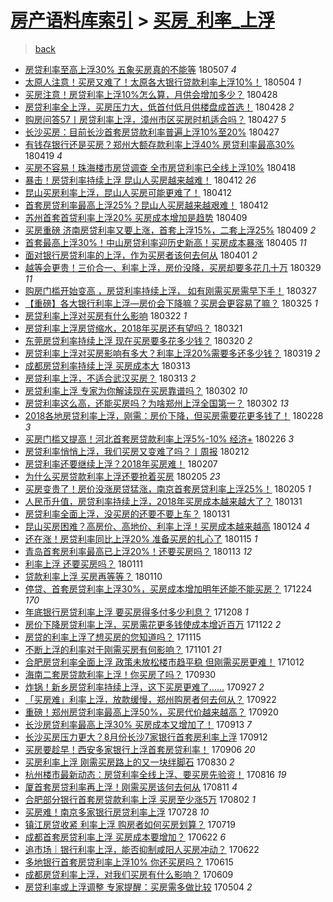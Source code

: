 [房产语料库索引](../../README.md)  > [买房_利率_上浮](买房_利率_上浮.md)
====
> [back](../README.md)

- [房贷利率至高上浮30% 五象买房真的不能等](http://jkwz.applinzi.com/ittc/7100425317145641991.html#%E6%88%BF%E8%B4%B7%E5%88%A9%E7%8E%87%E8%87%B3%E9%AB%98%E4%B8%8A%E6%B5%AE30%25+%E4%BA%94%E8%B1%A1%E4%B9%B0%E6%88%BF%E7%9C%9F%E7%9A%84%E4%B8%8D%E8%83%BD%E7%AD%89) 180507 *4* 
- [太原人注意！买房又难了！太原各大银行贷款利率上浮10%！](http://jkwz.applinzi.com/ittc/7099273489527866379.html#%E5%A4%AA%E5%8E%9F%E4%BA%BA%E6%B3%A8%E6%84%8F%EF%BC%81%E4%B9%B0%E6%88%BF%E5%8F%88%E9%9A%BE%E4%BA%86%EF%BC%81%E5%A4%AA%E5%8E%9F%E5%90%84%E5%A4%A7%E9%93%B6%E8%A1%8C%E8%B4%B7%E6%AC%BE%E5%88%A9%E7%8E%87%E4%B8%8A%E6%B5%AE10%25%EF%BC%81) 180504 *1* 
- [买房注意！房贷利率上浮10%怎么算，月供会增加多少？](http://jkwz.applinzi.com/ittc/7097160101737792518.html#%E4%B9%B0%E6%88%BF%E6%B3%A8%E6%84%8F%EF%BC%81%E6%88%BF%E8%B4%B7%E5%88%A9%E7%8E%87%E4%B8%8A%E6%B5%AE10%25%E6%80%8E%E4%B9%88%E7%AE%97%EF%BC%8C%E6%9C%88%E4%BE%9B%E4%BC%9A%E5%A2%9E%E5%8A%A0%E5%A4%9A%E5%B0%91%EF%BC%9F) 180428  
- [房贷利率全上浮，买房压力大，低首付低月供楼盘成首选！](http://jkwz.applinzi.com/ittc/7096824540275672081.html#%E6%88%BF%E8%B4%B7%E5%88%A9%E7%8E%87%E5%85%A8%E4%B8%8A%E6%B5%AE%EF%BC%8C%E4%B9%B0%E6%88%BF%E5%8E%8B%E5%8A%9B%E5%A4%A7%EF%BC%8C%E4%BD%8E%E9%A6%96%E4%BB%98%E4%BD%8E%E6%9C%88%E4%BE%9B%E6%A5%BC%E7%9B%98%E6%88%90%E9%A6%96%E9%80%89%EF%BC%81) 180428 *2* 
- [购房问答57丨房贷利率上浮，漳州市区买房时机适合吗？](http://jkwz.applinzi.com/ittc/7096753448030831632.html#%E8%B4%AD%E6%88%BF%E9%97%AE%E7%AD%9457%E4%B8%A8%E6%88%BF%E8%B4%B7%E5%88%A9%E7%8E%87%E4%B8%8A%E6%B5%AE%EF%BC%8C%E6%BC%B3%E5%B7%9E%E5%B8%82%E5%8C%BA%E4%B9%B0%E6%88%BF%E6%97%B6%E6%9C%BA%E9%80%82%E5%90%88%E5%90%97%EF%BC%9F) 180427 *5* 
- [长沙买房：目前长沙首套房贷款利率普遍上浮10%至20%](http://jkwz.applinzi.com/ittc/7096710343038600208.html#%E9%95%BF%E6%B2%99%E4%B9%B0%E6%88%BF%EF%BC%9A%E7%9B%AE%E5%89%8D%E9%95%BF%E6%B2%99%E9%A6%96%E5%A5%97%E6%88%BF%E8%B4%B7%E6%AC%BE%E5%88%A9%E7%8E%87%E6%99%AE%E9%81%8D%E4%B8%8A%E6%B5%AE10%25%E8%87%B320%25) 180427  
- [有钱存银行还是买房？郑州大额存款利率上浮40% 房贷利率最高30%](http://jkwz.applinzi.com/ittc/7093725563447673866.html#%E6%9C%89%E9%92%B1%E5%AD%98%E9%93%B6%E8%A1%8C%E8%BF%98%E6%98%AF%E4%B9%B0%E6%88%BF%EF%BC%9F%E9%83%91%E5%B7%9E%E5%A4%A7%E9%A2%9D%E5%AD%98%E6%AC%BE%E5%88%A9%E7%8E%87%E4%B8%8A%E6%B5%AE40%25+%E6%88%BF%E8%B4%B7%E5%88%A9%E7%8E%87%E6%9C%80%E9%AB%9830%25) 180419 *4* 
- [买房不容易！珠海楼市房贷调查 全市房贷利率已全线上浮10%](http://jkwz.applinzi.com/ittc/7093244327398736903.html#%E4%B9%B0%E6%88%BF%E4%B8%8D%E5%AE%B9%E6%98%93%EF%BC%81%E7%8F%A0%E6%B5%B7%E6%A5%BC%E5%B8%82%E6%88%BF%E8%B4%B7%E8%B0%83%E6%9F%A5+%E5%85%A8%E5%B8%82%E6%88%BF%E8%B4%B7%E5%88%A9%E7%8E%87%E5%B7%B2%E5%85%A8%E7%BA%BF%E4%B8%8A%E6%B5%AE10%25) 180418  
- [暴击！房贷利率持续上浮 昆山人买房越来越难！](http://jkwz.applinzi.com/ittc/7090767399970407435.html#%E6%9A%B4%E5%87%BB%EF%BC%81%E6%88%BF%E8%B4%B7%E5%88%A9%E7%8E%87%E6%8C%81%E7%BB%AD%E4%B8%8A%E6%B5%AE+%E6%98%86%E5%B1%B1%E4%BA%BA%E4%B9%B0%E6%88%BF%E8%B6%8A%E6%9D%A5%E8%B6%8A%E9%9A%BE%EF%BC%81) 180412 *26* 
- [昆山买房利率上浮，昆山人买房可能更难了！](http://jkwz.applinzi.com/ittc/7091046225782768656.html#%E6%98%86%E5%B1%B1%E4%B9%B0%E6%88%BF%E5%88%A9%E7%8E%87%E4%B8%8A%E6%B5%AE%EF%BC%8C%E6%98%86%E5%B1%B1%E4%BA%BA%E4%B9%B0%E6%88%BF%E5%8F%AF%E8%83%BD%E6%9B%B4%E9%9A%BE%E4%BA%86%EF%BC%81) 180412  
- [首套房贷利率最高上浮25%？昆山人买房越来越艰难！](http://jkwz.applinzi.com/ittc/7090764295065568263.html#%E9%A6%96%E5%A5%97%E6%88%BF%E8%B4%B7%E5%88%A9%E7%8E%87%E6%9C%80%E9%AB%98%E4%B8%8A%E6%B5%AE25%25%EF%BC%9F%E6%98%86%E5%B1%B1%E4%BA%BA%E4%B9%B0%E6%88%BF%E8%B6%8A%E6%9D%A5%E8%B6%8A%E8%89%B0%E9%9A%BE%EF%BC%81) 180412  
- [苏州首套首贷利率上浮20% 买房成本增加是趋势](http://jkwz.applinzi.com/ittc/7089998644868809734.html#%E8%8B%8F%E5%B7%9E%E9%A6%96%E5%A5%97%E9%A6%96%E8%B4%B7%E5%88%A9%E7%8E%87%E4%B8%8A%E6%B5%AE20%25+%E4%B9%B0%E6%88%BF%E6%88%90%E6%9C%AC%E5%A2%9E%E5%8A%A0%E6%98%AF%E8%B6%8B%E5%8A%BF) 180409  
- [买房重磅 济南房贷利率又要上涨，首套上浮15%，二套上浮25%](http://jkwz.applinzi.com/ittc/7089994115184067591.html#%E4%B9%B0%E6%88%BF%E9%87%8D%E7%A3%85+%E6%B5%8E%E5%8D%97%E6%88%BF%E8%B4%B7%E5%88%A9%E7%8E%87%E5%8F%88%E8%A6%81%E4%B8%8A%E6%B6%A8%EF%BC%8C%E9%A6%96%E5%A5%97%E4%B8%8A%E6%B5%AE15%25%EF%BC%8C%E4%BA%8C%E5%A5%97%E4%B8%8A%E6%B5%AE25%25) 180409 *2* 
- [首套最高上浮30%！中山房贷利率迎历史新高！买房成本暴涨](http://jkwz.applinzi.com/ittc/7088176092177499143.html#%E9%A6%96%E5%A5%97%E6%9C%80%E9%AB%98%E4%B8%8A%E6%B5%AE30%25%EF%BC%81%E4%B8%AD%E5%B1%B1%E6%88%BF%E8%B4%B7%E5%88%A9%E7%8E%87%E8%BF%8E%E5%8E%86%E5%8F%B2%E6%96%B0%E9%AB%98%EF%BC%81%E4%B9%B0%E6%88%BF%E6%88%90%E6%9C%AC%E6%9A%B4%E6%B6%A8) 180405 *11* 
- [面对银行房贷利率的上浮，作为买房者该何去何从](http://jkwz.applinzi.com/ittc/7086772400706552843.html#%E9%9D%A2%E5%AF%B9%E9%93%B6%E8%A1%8C%E6%88%BF%E8%B4%B7%E5%88%A9%E7%8E%87%E7%9A%84%E4%B8%8A%E6%B5%AE%EF%BC%8C%E4%BD%9C%E4%B8%BA%E4%B9%B0%E6%88%BF%E8%80%85%E8%AF%A5%E4%BD%95%E5%8E%BB%E4%BD%95%E4%BB%8E) 180401 *2* 
- [越等会更贵！三价合一、利率上浮，房价没降，买房却要多花几十万](http://jkwz.applinzi.com/ittc/7085839233124402187.html#%E8%B6%8A%E7%AD%89%E4%BC%9A%E6%9B%B4%E8%B4%B5%EF%BC%81%E4%B8%89%E4%BB%B7%E5%90%88%E4%B8%80%E3%80%81%E5%88%A9%E7%8E%87%E4%B8%8A%E6%B5%AE%EF%BC%8C%E6%88%BF%E4%BB%B7%E6%B2%A1%E9%99%8D%EF%BC%8C%E4%B9%B0%E6%88%BF%E5%8D%B4%E8%A6%81%E5%A4%9A%E8%8A%B1%E5%87%A0%E5%8D%81%E4%B8%87) 180329 *11* 
- [购房门槛开始变高 ，房贷利率持续上浮， 如有刚需买房需早下手！](http://jkwz.applinzi.com/ittc/7083717704437728272.html#%E8%B4%AD%E6%88%BF%E9%97%A8%E6%A7%9B%E5%BC%80%E5%A7%8B%E5%8F%98%E9%AB%98+%EF%BC%8C%E6%88%BF%E8%B4%B7%E5%88%A9%E7%8E%87%E6%8C%81%E7%BB%AD%E4%B8%8A%E6%B5%AE%EF%BC%8C+%E5%A6%82%E6%9C%89%E5%88%9A%E9%9C%80%E4%B9%B0%E6%88%BF%E9%9C%80%E6%97%A9%E4%B8%8B%E6%89%8B%EF%BC%81) 180327  
- [【重磅】各大银行利率上浮—房价会下降嘛？买房会更容易了嘛？](http://jkwz.applinzi.com/ittc/7084477933806945290.html#%E3%80%90%E9%87%8D%E7%A3%85%E3%80%91%E5%90%84%E5%A4%A7%E9%93%B6%E8%A1%8C%E5%88%A9%E7%8E%87%E4%B8%8A%E6%B5%AE%E2%80%94%E6%88%BF%E4%BB%B7%E4%BC%9A%E4%B8%8B%E9%99%8D%E5%98%9B%EF%BC%9F%E4%B9%B0%E6%88%BF%E4%BC%9A%E6%9B%B4%E5%AE%B9%E6%98%93%E4%BA%86%E5%98%9B%EF%BC%9F) 180325 *1* 
- [房贷利率上浮对买房有什么影响](http://jkwz.applinzi.com/ittc/7083267667496797194.html#%E6%88%BF%E8%B4%B7%E5%88%A9%E7%8E%87%E4%B8%8A%E6%B5%AE%E5%AF%B9%E4%B9%B0%E6%88%BF%E6%9C%89%E4%BB%80%E4%B9%88%E5%BD%B1%E5%93%8D) 180322 *1* 
- [房贷利率上浮房贷缩水，2018年买房还有望吗？](http://jkwz.applinzi.com/ittc/7082907752261485584.html#%E6%88%BF%E8%B4%B7%E5%88%A9%E7%8E%87%E4%B8%8A%E6%B5%AE%E6%88%BF%E8%B4%B7%E7%BC%A9%E6%B0%B4%EF%BC%8C2018%E5%B9%B4%E4%B9%B0%E6%88%BF%E8%BF%98%E6%9C%89%E6%9C%9B%E5%90%97%EF%BC%9F) 180321  
- [东莞房贷利率持续上浮 现在买房要多花多少钱？](http://jkwz.applinzi.com/ittc/7082485534985552913.html#%E4%B8%9C%E8%8E%9E%E6%88%BF%E8%B4%B7%E5%88%A9%E7%8E%87%E6%8C%81%E7%BB%AD%E4%B8%8A%E6%B5%AE+%E7%8E%B0%E5%9C%A8%E4%B9%B0%E6%88%BF%E8%A6%81%E5%A4%9A%E8%8A%B1%E5%A4%9A%E5%B0%91%E9%92%B1%EF%BC%9F) 180320 *2* 
- [房贷利率上浮对买房影响有多大？利率上浮20%需要多还多少钱？](http://jkwz.applinzi.com/ittc/7082169940457292816.html#%E6%88%BF%E8%B4%B7%E5%88%A9%E7%8E%87%E4%B8%8A%E6%B5%AE%E5%AF%B9%E4%B9%B0%E6%88%BF%E5%BD%B1%E5%93%8D%E6%9C%89%E5%A4%9A%E5%A4%A7%EF%BC%9F%E5%88%A9%E7%8E%87%E4%B8%8A%E6%B5%AE20%25%E9%9C%80%E8%A6%81%E5%A4%9A%E8%BF%98%E5%A4%9A%E5%B0%91%E9%92%B1%EF%BC%9F) 180319 *2* 
- [成都房贷利率持续上浮 买房成本大](http://jkwz.applinzi.com/ittc/7079910167829545990.html#%E6%88%90%E9%83%BD%E6%88%BF%E8%B4%B7%E5%88%A9%E7%8E%87%E6%8C%81%E7%BB%AD%E4%B8%8A%E6%B5%AE+%E4%B9%B0%E6%88%BF%E6%88%90%E6%9C%AC%E5%A4%A7) 180313  
- [房贷利率上浮，不适合武汉买房？](http://jkwz.applinzi.com/ittc/7079877737869476880.html#%E6%88%BF%E8%B4%B7%E5%88%A9%E7%8E%87%E4%B8%8A%E6%B5%AE%EF%BC%8C%E4%B8%8D%E9%80%82%E5%90%88%E6%AD%A6%E6%B1%89%E4%B9%B0%E6%88%BF%EF%BC%9F) 180313 *2* 
- [房贷利率上浮 专家为你解读现在买房靠谱吗？](http://jkwz.applinzi.com/ittc/7075924674632745994.html#%E6%88%BF%E8%B4%B7%E5%88%A9%E7%8E%87%E4%B8%8A%E6%B5%AE+%E4%B8%93%E5%AE%B6%E4%B8%BA%E4%BD%A0%E8%A7%A3%E8%AF%BB%E7%8E%B0%E5%9C%A8%E4%B9%B0%E6%88%BF%E9%9D%A0%E8%B0%B1%E5%90%97%EF%BC%9F) 180302 *10* 
- [房贷利率这么高，还能买房吗？为啥郑州上浮全国第一？](http://jkwz.applinzi.com/ittc/7075876208225305617.html#%E6%88%BF%E8%B4%B7%E5%88%A9%E7%8E%87%E8%BF%99%E4%B9%88%E9%AB%98%EF%BC%8C%E8%BF%98%E8%83%BD%E4%B9%B0%E6%88%BF%E5%90%97%EF%BC%9F%E4%B8%BA%E5%95%A5%E9%83%91%E5%B7%9E%E4%B8%8A%E6%B5%AE%E5%85%A8%E5%9B%BD%E7%AC%AC%E4%B8%80%EF%BC%9F) 180302 *13* 
- [2018各地房贷利率上浮，刚需：房价下降，但买房需要花更多钱了！](http://jkwz.applinzi.com/ittc/7075097284037837840.html#2018%E5%90%84%E5%9C%B0%E6%88%BF%E8%B4%B7%E5%88%A9%E7%8E%87%E4%B8%8A%E6%B5%AE%EF%BC%8C%E5%88%9A%E9%9C%80%EF%BC%9A%E6%88%BF%E4%BB%B7%E4%B8%8B%E9%99%8D%EF%BC%8C%E4%BD%86%E4%B9%B0%E6%88%BF%E9%9C%80%E8%A6%81%E8%8A%B1%E6%9B%B4%E5%A4%9A%E9%92%B1%E4%BA%86%EF%BC%81) 180228 *3* 
- [买房门槛又提高！河北首套房贷款利率上浮5%-10% 经济+](http://jkwz.applinzi.com/ittc/7074342350329742342.html#%E4%B9%B0%E6%88%BF%E9%97%A8%E6%A7%9B%E5%8F%88%E6%8F%90%E9%AB%98%EF%BC%81%E6%B2%B3%E5%8C%97%E9%A6%96%E5%A5%97%E6%88%BF%E8%B4%B7%E6%AC%BE%E5%88%A9%E7%8E%87%E4%B8%8A%E6%B5%AE5%25-10%25+%E7%BB%8F%E6%B5%8E%2B) 180226 *3* 
- [房贷利率悄悄上浮，我们买房又变难了吗？丨周报](http://jkwz.applinzi.com/ittc/7069176860691137547.html#%E6%88%BF%E8%B4%B7%E5%88%A9%E7%8E%87%E6%82%84%E6%82%84%E4%B8%8A%E6%B5%AE%EF%BC%8C%E6%88%91%E4%BB%AC%E4%B9%B0%E6%88%BF%E5%8F%88%E5%8F%98%E9%9A%BE%E4%BA%86%E5%90%97%EF%BC%9F%E4%B8%A8%E5%91%A8%E6%8A%A5) 180212  
- [房贷利率还要继续上浮？2018年买房难！](http://jkwz.applinzi.com/ittc/7067286396274738183.html#%E6%88%BF%E8%B4%B7%E5%88%A9%E7%8E%87%E8%BF%98%E8%A6%81%E7%BB%A7%E7%BB%AD%E4%B8%8A%E6%B5%AE%EF%BC%9F2018%E5%B9%B4%E4%B9%B0%E6%88%BF%E9%9A%BE%EF%BC%81) 180207  
- [为什么买房贷款利率上浮还要抢着买房](http://jkwz.applinzi.com/ittc/7066657875777029126.html#%E4%B8%BA%E4%BB%80%E4%B9%88%E4%B9%B0%E6%88%BF%E8%B4%B7%E6%AC%BE%E5%88%A9%E7%8E%87%E4%B8%8A%E6%B5%AE%E8%BF%98%E8%A6%81%E6%8A%A2%E7%9D%80%E4%B9%B0%E6%88%BF) 180205 *23* 
- [买房变贵了！房价没涨房贷猛涨，南京首套房贷利率上浮25%！](http://jkwz.applinzi.com/ittc/7066654709115257873.html#%E4%B9%B0%E6%88%BF%E5%8F%98%E8%B4%B5%E4%BA%86%EF%BC%81%E6%88%BF%E4%BB%B7%E6%B2%A1%E6%B6%A8%E6%88%BF%E8%B4%B7%E7%8C%9B%E6%B6%A8%EF%BC%8C%E5%8D%97%E4%BA%AC%E9%A6%96%E5%A5%97%E6%88%BF%E8%B4%B7%E5%88%A9%E7%8E%87%E4%B8%8A%E6%B5%AE25%25%EF%BC%81) 180205 *1* 
- [人民币升值，房贷利率持续上浮，2018年买房成本越来越大了？](http://jkwz.applinzi.com/ittc/7064881194968024081.html#%E4%BA%BA%E6%B0%91%E5%B8%81%E5%8D%87%E5%80%BC%EF%BC%8C%E6%88%BF%E8%B4%B7%E5%88%A9%E7%8E%87%E6%8C%81%E7%BB%AD%E4%B8%8A%E6%B5%AE%EF%BC%8C2018%E5%B9%B4%E4%B9%B0%E6%88%BF%E6%88%90%E6%9C%AC%E8%B6%8A%E6%9D%A5%E8%B6%8A%E5%A4%A7%E4%BA%86%EF%BC%9F) 180131  
- [房贷利率全面上浮，没买房的还要不要上车？](http://jkwz.applinzi.com/ittc/7064855870658053136.html#%E6%88%BF%E8%B4%B7%E5%88%A9%E7%8E%87%E5%85%A8%E9%9D%A2%E4%B8%8A%E6%B5%AE%EF%BC%8C%E6%B2%A1%E4%B9%B0%E6%88%BF%E7%9A%84%E8%BF%98%E8%A6%81%E4%B8%8D%E8%A6%81%E4%B8%8A%E8%BD%A6%EF%BC%9F) 180131  
- [昆山买房困难？高房价、高地价、利率上浮！买房成本越来越高](http://jkwz.applinzi.com/ittc/7062275320365712391.html#%E6%98%86%E5%B1%B1%E4%B9%B0%E6%88%BF%E5%9B%B0%E9%9A%BE%EF%BC%9F%E9%AB%98%E6%88%BF%E4%BB%B7%E3%80%81%E9%AB%98%E5%9C%B0%E4%BB%B7%E3%80%81%E5%88%A9%E7%8E%87%E4%B8%8A%E6%B5%AE%EF%BC%81%E4%B9%B0%E6%88%BF%E6%88%90%E6%9C%AC%E8%B6%8A%E6%9D%A5%E8%B6%8A%E9%AB%98) 180124 *4* 
- [还在涨！房贷利率同比上浮20% 准备买房的扎心了](http://jkwz.applinzi.com/ittc/7058862537976579078.html#%E8%BF%98%E5%9C%A8%E6%B6%A8%EF%BC%81%E6%88%BF%E8%B4%B7%E5%88%A9%E7%8E%87%E5%90%8C%E6%AF%94%E4%B8%8A%E6%B5%AE20%25+%E5%87%86%E5%A4%87%E4%B9%B0%E6%88%BF%E7%9A%84%E6%89%8E%E5%BF%83%E4%BA%86) 180115 *1* 
- [青岛首套房利率最高已上浮20%！还要买房吗？](http://jkwz.applinzi.com/ittc/7057853818216121350.html#%E9%9D%92%E5%B2%9B%E9%A6%96%E5%A5%97%E6%88%BF%E5%88%A9%E7%8E%87%E6%9C%80%E9%AB%98%E5%B7%B2%E4%B8%8A%E6%B5%AE20%25%EF%BC%81%E8%BF%98%E8%A6%81%E4%B9%B0%E6%88%BF%E5%90%97%EF%BC%9F) 180113 *12* 
- [利率上浮 还要买房吗？](http://jkwz.applinzi.com/ittc/7057252222058890246.html#%E5%88%A9%E7%8E%87%E4%B8%8A%E6%B5%AE+%E8%BF%98%E8%A6%81%E4%B9%B0%E6%88%BF%E5%90%97%EF%BC%9F) 180111  
- [贷款利率上浮 买房再等等？](http://jkwz.applinzi.com/ittc/7056850712732894224.html#%E8%B4%B7%E6%AC%BE%E5%88%A9%E7%8E%87%E4%B8%8A%E6%B5%AE+%E4%B9%B0%E6%88%BF%E5%86%8D%E7%AD%89%E7%AD%89%EF%BC%9F) 180110  
- [停贷、首套房贷利率上浮30%，买房成本增加明年还能不能买房？](http://jkwz.applinzi.com/ittc/7050751005744956433.html#%E5%81%9C%E8%B4%B7%E3%80%81%E9%A6%96%E5%A5%97%E6%88%BF%E8%B4%B7%E5%88%A9%E7%8E%87%E4%B8%8A%E6%B5%AE30%25%EF%BC%8C%E4%B9%B0%E6%88%BF%E6%88%90%E6%9C%AC%E5%A2%9E%E5%8A%A0%E6%98%8E%E5%B9%B4%E8%BF%98%E8%83%BD%E4%B8%8D%E8%83%BD%E4%B9%B0%E6%88%BF%EF%BC%9F) 171224 *170* 
- [年底银行房贷利率上浮 要买房得多付多少利息？](http://jkwz.applinzi.com/ittc/7044764125459121169.html#%E5%B9%B4%E5%BA%95%E9%93%B6%E8%A1%8C%E6%88%BF%E8%B4%B7%E5%88%A9%E7%8E%87%E4%B8%8A%E6%B5%AE+%E8%A6%81%E4%B9%B0%E6%88%BF%E5%BE%97%E5%A4%9A%E4%BB%98%E5%A4%9A%E5%B0%91%E5%88%A9%E6%81%AF%EF%BC%9F) 171208 *1* 
- [房价下降房贷利率上浮，买房需花更多钱使成本增近百万](http://jkwz.applinzi.com/ittc/7038786718742889489.html#%E6%88%BF%E4%BB%B7%E4%B8%8B%E9%99%8D%E6%88%BF%E8%B4%B7%E5%88%A9%E7%8E%87%E4%B8%8A%E6%B5%AE%EF%BC%8C%E4%B9%B0%E6%88%BF%E9%9C%80%E8%8A%B1%E6%9B%B4%E5%A4%9A%E9%92%B1%E4%BD%BF%E6%88%90%E6%9C%AC%E5%A2%9E%E8%BF%91%E7%99%BE%E4%B8%87) 171122 *2* 
- [房贷的利率上浮了想买房的您知道吗？](http://jkwz.applinzi.com/ittc/7036170919364527121.html#%E6%88%BF%E8%B4%B7%E7%9A%84%E5%88%A9%E7%8E%87%E4%B8%8A%E6%B5%AE%E4%BA%86%E6%83%B3%E4%B9%B0%E6%88%BF%E7%9A%84%E6%82%A8%E7%9F%A5%E9%81%93%E5%90%97%EF%BC%9F) 171115  
- [不断上浮的利率对于刚需买房有何影响？](http://jkwz.applinzi.com/ittc/7031123743970165777.html#%E4%B8%8D%E6%96%AD%E4%B8%8A%E6%B5%AE%E7%9A%84%E5%88%A9%E7%8E%87%E5%AF%B9%E4%BA%8E%E5%88%9A%E9%9C%80%E4%B9%B0%E6%88%BF%E6%9C%89%E4%BD%95%E5%BD%B1%E5%93%8D%EF%BC%9F) 171101 *21* 
- [合肥房贷利率全面上浮 政策未放松楼市趋平稳 但刚需买房更难！](http://jkwz.applinzi.com/ittc/7023615481993495568.html#%E5%90%88%E8%82%A5%E6%88%BF%E8%B4%B7%E5%88%A9%E7%8E%87%E5%85%A8%E9%9D%A2%E4%B8%8A%E6%B5%AE+%E6%94%BF%E7%AD%96%E6%9C%AA%E6%94%BE%E6%9D%BE%E6%A5%BC%E5%B8%82%E8%B6%8B%E5%B9%B3%E7%A8%B3+%E4%BD%86%E5%88%9A%E9%9C%80%E4%B9%B0%E6%88%BF%E6%9B%B4%E9%9A%BE%EF%BC%81) 171012  
- [海南二套房贷款利率上浮！你买房了吗？](http://jkwz.applinzi.com/ittc/7019213183380882449.html#%E6%B5%B7%E5%8D%97%E4%BA%8C%E5%A5%97%E6%88%BF%E8%B4%B7%E6%AC%BE%E5%88%A9%E7%8E%87%E4%B8%8A%E6%B5%AE%EF%BC%81%E4%BD%A0%E4%B9%B0%E6%88%BF%E4%BA%86%E5%90%97%EF%BC%9F) 170930  
- [炸锅！新乡房贷利率持续上浮，这下买房更难了……](http://jkwz.applinzi.com/ittc/7017908871375619088.html#%E7%82%B8%E9%94%85%EF%BC%81%E6%96%B0%E4%B9%A1%E6%88%BF%E8%B4%B7%E5%88%A9%E7%8E%87%E6%8C%81%E7%BB%AD%E4%B8%8A%E6%B5%AE%EF%BC%8C%E8%BF%99%E4%B8%8B%E4%B9%B0%E6%88%BF%E6%9B%B4%E9%9A%BE%E4%BA%86%E2%80%A6%E2%80%A6) 170927 *2* 
- [「买房难」利率上浮，放款缓慢，郑州购房者何去何从？](http://jkwz.applinzi.com/ittc/7016054019825599505.html#%E3%80%8C%E4%B9%B0%E6%88%BF%E9%9A%BE%E3%80%8D%E5%88%A9%E7%8E%87%E4%B8%8A%E6%B5%AE%EF%BC%8C%E6%94%BE%E6%AC%BE%E7%BC%93%E6%85%A2%EF%BC%8C%E9%83%91%E5%B7%9E%E8%B4%AD%E6%88%BF%E8%80%85%E4%BD%95%E5%8E%BB%E4%BD%95%E4%BB%8E%EF%BC%9F) 170922  
- [重磅！郑州房贷利率最高上浮50%，买房代价越来越高？](http://jkwz.applinzi.com/ittc/7015356392180024337.html#%E9%87%8D%E7%A3%85%EF%BC%81%E9%83%91%E5%B7%9E%E6%88%BF%E8%B4%B7%E5%88%A9%E7%8E%87%E6%9C%80%E9%AB%98%E4%B8%8A%E6%B5%AE50%25%EF%BC%8C%E4%B9%B0%E6%88%BF%E4%BB%A3%E4%BB%B7%E8%B6%8A%E6%9D%A5%E8%B6%8A%E9%AB%98%EF%BC%9F) 170920  
- [长沙房贷利率最高上浮30% 买房成本又增加了！](http://jkwz.applinzi.com/ittc/7012812586154984464.html#%E9%95%BF%E6%B2%99%E6%88%BF%E8%B4%B7%E5%88%A9%E7%8E%87%E6%9C%80%E9%AB%98%E4%B8%8A%E6%B5%AE30%25+%E4%B9%B0%E6%88%BF%E6%88%90%E6%9C%AC%E5%8F%88%E5%A2%9E%E5%8A%A0%E4%BA%86%EF%BC%81) 170913 *7* 
- [长沙买房压力更大？8月份长沙7家银行首套房利率上浮](http://jkwz.applinzi.com/ittc/7012073191898612752.html#%E9%95%BF%E6%B2%99%E4%B9%B0%E6%88%BF%E5%8E%8B%E5%8A%9B%E6%9B%B4%E5%A4%A7%EF%BC%9F8%E6%9C%88%E4%BB%BD%E9%95%BF%E6%B2%997%E5%AE%B6%E9%93%B6%E8%A1%8C%E9%A6%96%E5%A5%97%E6%88%BF%E5%88%A9%E7%8E%87%E4%B8%8A%E6%B5%AE) 170912  
- [买房要趁早！西安多家银行上浮首套房贷利率！](http://jkwz.applinzi.com/ittc/7010218379238179856.html#%E4%B9%B0%E6%88%BF%E8%A6%81%E8%B6%81%E6%97%A9%EF%BC%81%E8%A5%BF%E5%AE%89%E5%A4%9A%E5%AE%B6%E9%93%B6%E8%A1%8C%E4%B8%8A%E6%B5%AE%E9%A6%96%E5%A5%97%E6%88%BF%E8%B4%B7%E5%88%A9%E7%8E%87%EF%BC%81) 170906 *20* 
- [买房利率上浮 刚需买房路上的又一块绊脚石](http://jkwz.applinzi.com/ittc/7007481166251426832.html#%E4%B9%B0%E6%88%BF%E5%88%A9%E7%8E%87%E4%B8%8A%E6%B5%AE+%E5%88%9A%E9%9C%80%E4%B9%B0%E6%88%BF%E8%B7%AF%E4%B8%8A%E7%9A%84%E5%8F%88%E4%B8%80%E5%9D%97%E7%BB%8A%E8%84%9A%E7%9F%B3) 170830 *2* 
- [杭州楼市最新动态：房贷利率全线上浮、要买房先验资！](http://jkwz.applinzi.com/ittc/7002315948634407953.html#%E6%9D%AD%E5%B7%9E%E6%A5%BC%E5%B8%82%E6%9C%80%E6%96%B0%E5%8A%A8%E6%80%81%EF%BC%9A%E6%88%BF%E8%B4%B7%E5%88%A9%E7%8E%87%E5%85%A8%E7%BA%BF%E4%B8%8A%E6%B5%AE%E3%80%81%E8%A6%81%E4%B9%B0%E6%88%BF%E5%85%88%E9%AA%8C%E8%B5%84%EF%BC%81) 170816 *19* 
- [厦首套房贷利率再上浮！刚需买房该何去何从](http://jkwz.applinzi.com/ittc/7000554121130935312.html#%E5%8E%A6%E9%A6%96%E5%A5%97%E6%88%BF%E8%B4%B7%E5%88%A9%E7%8E%87%E5%86%8D%E4%B8%8A%E6%B5%AE%EF%BC%81%E5%88%9A%E9%9C%80%E4%B9%B0%E6%88%BF%E8%AF%A5%E4%BD%95%E5%8E%BB%E4%BD%95%E4%BB%8E) 170811 *4* 
- [合肥部分银行首套房贷款利率上浮 买房至少涨5万](http://jkwz.applinzi.com/ittc/6997135180488508433.html#%E5%90%88%E8%82%A5%E9%83%A8%E5%88%86%E9%93%B6%E8%A1%8C%E9%A6%96%E5%A5%97%E6%88%BF%E8%B4%B7%E6%AC%BE%E5%88%A9%E7%8E%87%E4%B8%8A%E6%B5%AE+%E4%B9%B0%E6%88%BF%E8%87%B3%E5%B0%91%E6%B6%A85%E4%B8%87) 170802 *1* 
- [买房难！南京多家银行房贷利率上浮](http://jkwz.applinzi.com/ittc/6995411248198714384.html#%E4%B9%B0%E6%88%BF%E9%9A%BE%EF%BC%81%E5%8D%97%E4%BA%AC%E5%A4%9A%E5%AE%B6%E9%93%B6%E8%A1%8C%E6%88%BF%E8%B4%B7%E5%88%A9%E7%8E%87%E4%B8%8A%E6%B5%AE) 170728 *10* 
- [镇江房贷收紧 利率上浮 购房者如何买房划算？](http://jkwz.applinzi.com/ittc/6991808170807526416.html#%E9%95%87%E6%B1%9F%E6%88%BF%E8%B4%B7%E6%94%B6%E7%B4%A7+%E5%88%A9%E7%8E%87%E4%B8%8A%E6%B5%AE+%E8%B4%AD%E6%88%BF%E8%80%85%E5%A6%82%E4%BD%95%E4%B9%B0%E6%88%BF%E5%88%92%E7%AE%97%EF%BC%9F) 170719  
- [成都首套房贷利率上浮 买房成本要增加？](http://jkwz.applinzi.com/ittc/6982039921010148356.html#%E6%88%90%E9%83%BD%E9%A6%96%E5%A5%97%E6%88%BF%E8%B4%B7%E5%88%A9%E7%8E%87%E4%B8%8A%E6%B5%AE+%E4%B9%B0%E6%88%BF%E6%88%90%E6%9C%AC%E8%A6%81%E5%A2%9E%E5%8A%A0%EF%BC%9F) 170622 *6* 
- [追市场｜银行利率上浮，能否抑制咸阳人买房冲动？](http://jkwz.applinzi.com/ittc/6982034280614986757.html#%E8%BF%BD%E5%B8%82%E5%9C%BA%EF%BD%9C%E9%93%B6%E8%A1%8C%E5%88%A9%E7%8E%87%E4%B8%8A%E6%B5%AE%EF%BC%8C%E8%83%BD%E5%90%A6%E6%8A%91%E5%88%B6%E5%92%B8%E9%98%B3%E4%BA%BA%E4%B9%B0%E6%88%BF%E5%86%B2%E5%8A%A8%EF%BC%9F) 170622  
- [多地银行首套房贷利率上浮10% 你还买房吗？](http://jkwz.applinzi.com/ittc/6979328997660820484.html#%E5%A4%9A%E5%9C%B0%E9%93%B6%E8%A1%8C%E9%A6%96%E5%A5%97%E6%88%BF%E8%B4%B7%E5%88%A9%E7%8E%87%E4%B8%8A%E6%B5%AE10%25+%E4%BD%A0%E8%BF%98%E4%B9%B0%E6%88%BF%E5%90%97%EF%BC%9F) 170615  
- [成都房贷利率上浮，对我们买房有什么影响？](http://jkwz.applinzi.com/ittc/6977110932420297733.html#%E6%88%90%E9%83%BD%E6%88%BF%E8%B4%B7%E5%88%A9%E7%8E%87%E4%B8%8A%E6%B5%AE%EF%BC%8C%E5%AF%B9%E6%88%91%E4%BB%AC%E4%B9%B0%E6%88%BF%E6%9C%89%E4%BB%80%E4%B9%88%E5%BD%B1%E5%93%8D%EF%BC%9F) 170609  
- [房贷利率或上浮调整 专家提醒：买房需多做比较](http://jkwz.applinzi.com/ittc/6963813099344757764.html#%E6%88%BF%E8%B4%B7%E5%88%A9%E7%8E%87%E6%88%96%E4%B8%8A%E6%B5%AE%E8%B0%83%E6%95%B4+%E4%B8%93%E5%AE%B6%E6%8F%90%E9%86%92%EF%BC%9A%E4%B9%B0%E6%88%BF%E9%9C%80%E5%A4%9A%E5%81%9A%E6%AF%94%E8%BE%83) 170504 *2* 
